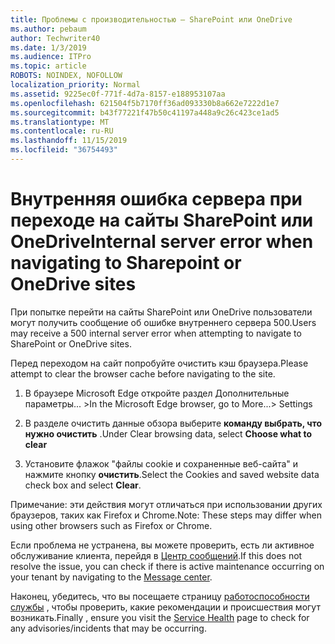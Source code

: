 ```yaml
---
title: Проблемы с производительностью — SharePoint или OneDrive
ms.author: pebaum
author: Techwriter40
ms.date: 1/3/2019
ms.audience: ITPro
ms.topic: article
ROBOTS: NOINDEX, NOFOLLOW
localization_priority: Normal
ms.assetid: 9225ec0f-771f-4d7a-8157-e188953107aa
ms.openlocfilehash: 621504f5b7170ff36ad093330b8a662e7222d1e7
ms.sourcegitcommit: b43f77221f47b50c41197a448a9c26c423ce1ad5
ms.translationtype: MT
ms.contentlocale: ru-RU
ms.lasthandoff: 11/15/2019
ms.locfileid: "36754493"
---
```

# <a name="internal-server-error-when-navigating-to-sharepoint-or-onedrive-sites"></a><span data-ttu-id="f93b0-102">Внутренняя ошибка сервера при переходе на сайты SharePoint или OneDrive</span><span class="sxs-lookup"><span data-stu-id="f93b0-102">Internal server error when navigating to Sharepoint or OneDrive sites</span></span>

<span data-ttu-id="f93b0-103">При попытке перейти на сайты SharePoint или OneDrive пользователи могут получить сообщение об ошибке внутреннего сервера 500.</span><span class="sxs-lookup"><span data-stu-id="f93b0-103">Users may receive a 500 internal server error when attempting to navigate to SharePoint or OneDrive sites.</span></span> 

<span data-ttu-id="f93b0-104">Перед переходом на сайт попробуйте очистить кэш браузера.</span><span class="sxs-lookup"><span data-stu-id="f93b0-104">Please attempt to clear the browser cache before navigating to the site.</span></span>


1. <span data-ttu-id="f93b0-105">В браузере Microsoft Edge откройте раздел Дополнительные параметры... ></span><span class="sxs-lookup"><span data-stu-id="f93b0-105">In the Microsoft Edge browser, go to More...> Settings</span></span>

2. <span data-ttu-id="f93b0-106">В разделе очистить данные обзора выберите **команду выбрать, что нужно очистить** .</span><span class="sxs-lookup"><span data-stu-id="f93b0-106">Under Clear browsing data, select **Choose what to clear**</span></span>

3. <span data-ttu-id="f93b0-107">Установите флажок "файлы cookie и сохраненные веб-сайта" и нажмите кнопку **очистить**.</span><span class="sxs-lookup"><span data-stu-id="f93b0-107">Select the Cookies and saved website data check box and select **Clear**.</span></span>

<span data-ttu-id="f93b0-108">Примечание: эти действия могут отличаться при использовании других браузеров, таких как Firefox и Chrome.</span><span class="sxs-lookup"><span data-stu-id="f93b0-108">Note: These steps may differ when using other browsers such as Firefox or Chrome.</span></span>

<span data-ttu-id="f93b0-109">Если проблема не устранена, вы можете проверить, есть ли активное обслуживание клиента, перейдя в [Центр сообщений](https://portal.office.com/adminportal/home#/MessageCenter).</span><span class="sxs-lookup"><span data-stu-id="f93b0-109">If this does not resolve the issue, you can check if there is active maintenance occurring on your tenant by navigating to the [Message center](https://portal.office.com/adminportal/home#/MessageCenter).</span></span>

<span data-ttu-id="f93b0-110">Наконец, убедитесь, что вы посещаете страницу [работоспособности службы](https://portal.office.com/adminportal/home#/servicehealth) , чтобы проверить, какие рекомендации и происшествия могут возникать.</span><span class="sxs-lookup"><span data-stu-id="f93b0-110">Finally , ensure you visit the [Service Health](https://portal.office.com/adminportal/home#/servicehealth) page to check for any advisories/incidents that may be occurring.</span></span>

